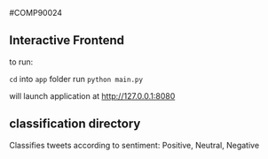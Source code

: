 #COMP90024

## Interactive Frontend

to run:

`cd` into `app` folder
run `python main.py`

will launch application at http://127.0.0.1:8080

## classification directory

Classifies tweets according to sentiment: Positive, Neutral, Negative
